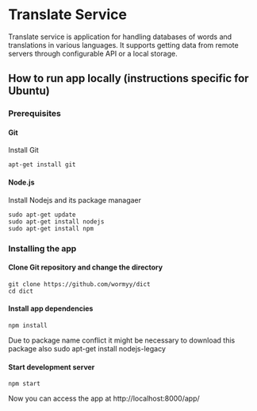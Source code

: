 # Translate Service

Translate service is application for handling databases of words and translations in various languages. It supports getting data from remote servers through configurable API or a local storage.

## How to run app locally (instructions specific for Ubuntu)

### Prerequisites

#### Git

Install Git

    apt-get install git

#### Node.js
Install Nodejs and its package managaer

    sudo apt-get update
    sudo apt-get install nodejs
    sudo apt-get install npm

### Installing the app

#### Clone Git repository and change the directory

    git clone https://github.com/wormyy/dict
    cd dict


#### Install app dependencies

    npm install

Due to package name conflict it might be necessary to download this package also
    sudo apt-get install nodejs-legacy

#### Start development server

    npm start

 Now you can access the app at http://localhost:8000/app/











[How to install git]: http://git-scm.com/book/en/v2/Getting-Started-Installing-Git
